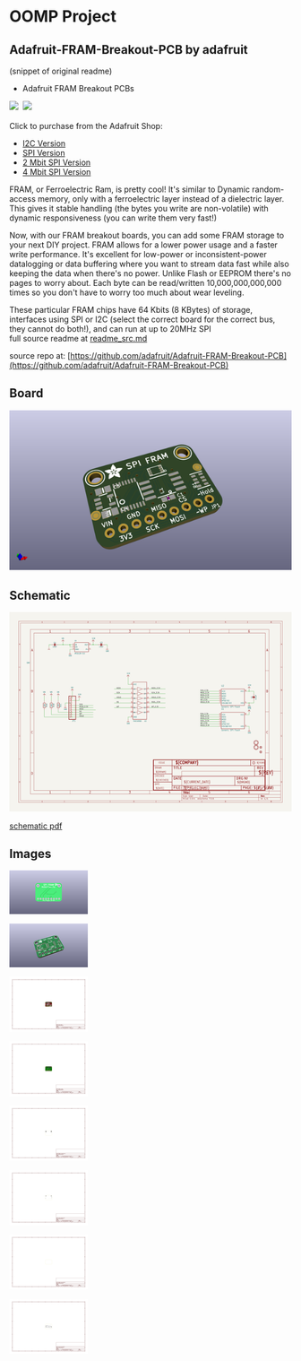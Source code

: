 # OOMP Project  
## Adafruit-FRAM-Breakout-PCB  by adafruit  
  
(snippet of original readme)  
  
- Adafruit FRAM Breakout PCBs  
  
<a href="http://www.adafruit.com/products/1895"><img src="assets/1895.jpg?raw=true" width="400px"></a>&nbsp; <a href="http://www.adafruit.com/products/1897"><img src="assets/1897.jpg?raw=true" width="400px"></a><br />  
Click to purchase from the Adafruit Shop:  
- [I2C Version](https://www.adafruit.com/product/1895)  
- [SPI Version](https://www.adafruit.com/product/1897)  
- [2 Mbit SPI Version](https://www.adafruit.com/product/4718)  
- [4 Mbit SPI Version](https://www.adafruit.com/product/4719)  
  
  
FRAM, or Ferroelectric Ram, is pretty cool! It's similar to Dynamic random-access memory, only with a ferroelectric layer instead of a dielectric layer. This gives it stable handling (the bytes you write are non-volatile) with dynamic responsiveness (you can write them very fast!)  
  
Now, with our FRAM breakout boards, you can add some FRAM storage to your next DIY project. FRAM allows for a lower power usage and a faster write performance. It's excellent for low-power or inconsistent-power datalogging or data buffering where you want to stream data fast while also keeping the data when there's no power. Unlike Flash or EEPROM there's no pages to worry about. Each byte can be read/written 10,000,000,000,000 times so you don't have to worry too much about wear leveling.  
  
These particular FRAM chips have 64 Kbits (8 KBytes) of storage, interfaces using SPI or I2C (select the correct board for the correct bus, they cannot do both!), and can run at up to 20MHz SPI   
  full source readme at [readme_src.md](readme_src.md)  
  
source repo at: [https://github.com/adafruit/Adafruit-FRAM-Breakout-PCB](https://github.com/adafruit/Adafruit-FRAM-Breakout-PCB)  
## Board  
  
[![working_3d.png](working_3d_600.png)](working_3d.png)  
## Schematic  
  
[![working_schematic.png](working_schematic_600.png)](working_schematic.png)  
  
[schematic pdf](working_schematic.pdf)  
## Images  
  
[![working_3D_bottom.png](working_3D_bottom_140.png)](working_3D_bottom.png)  
  
[![working_3D_top.png](working_3D_top_140.png)](working_3D_top.png)  
  
[![working_assembly_page_01.png](working_assembly_page_01_140.png)](working_assembly_page_01.png)  
  
[![working_assembly_page_02.png](working_assembly_page_02_140.png)](working_assembly_page_02.png)  
  
[![working_assembly_page_03.png](working_assembly_page_03_140.png)](working_assembly_page_03.png)  
  
[![working_assembly_page_04.png](working_assembly_page_04_140.png)](working_assembly_page_04.png)  
  
[![working_assembly_page_05.png](working_assembly_page_05_140.png)](working_assembly_page_05.png)  
  
[![working_assembly_page_06.png](working_assembly_page_06_140.png)](working_assembly_page_06.png)  
